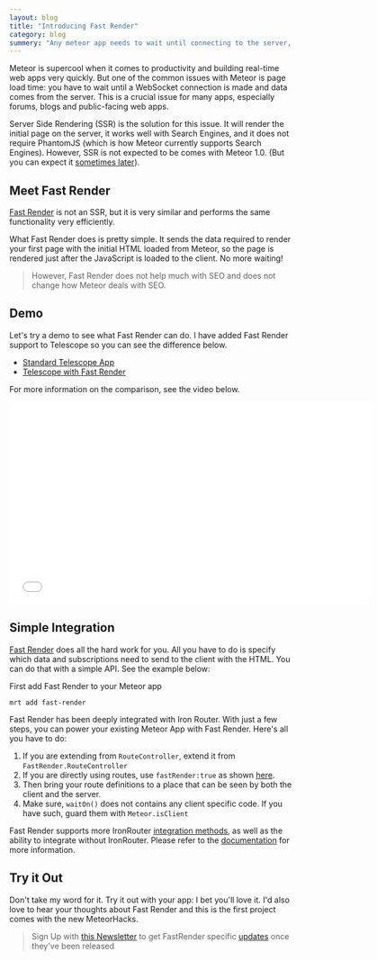 ```yaml
---
layout: blog
title: "Introducing Fast Render"
category: blog
summery: "Any meteor app needs to wait until connecting to the server, before rendering something relevant to the user. Fast Render cleverly solves that issue."
---
```


Meteor is supercool when it comes to productivity and building real-time web apps very quickly. But one of the common issues with Meteor is page load time: you have to wait until a WebSocket connection is made and data comes from the server. This is a crucial issue for many apps, especially forums, blogs and public-facing web apps.

Server Side Rendering (SSR) is the solution for this issue.  It will render the initial page on the server, it works well with Search Engines, and it does not require PhantomJS  (which is how Meteor currently supports Search Engines). However, SSR is not expected to be comes with Meteor 1.0. (But you can expect it [sometimes later](https://trello.com/c/Lz07fBAm/7-server-side-rendering)).

## Meet Fast Render

[Fast Render](http://meteorhacks.com/fast-render) is not an SSR, but it is very similar and performs the same functionality very efficiently. 

What Fast Render does is pretty simple. It sends the data required to render your first page with the initial HTML loaded from Meteor, so the page is rendered just after the JavaScript is loaded to the client. No more waiting! 

> However, Fast Render does not help much with SEO and does not change how Meteor deals with SEO.  

## Demo

Let's try a demo to see what Fast Render can do. I have added Fast Render support to Telescope so you can see the difference below. 

* [Standard Telescope App](http://oridinary-telescope.meteor.com/)
* [Telescope with Fast Render](http://fast-render-telescope.meteor.com/)

For more information on the comparison, see the video below. 

<iframe width="640" height="360" src="//www.youtube.com/embed/mGcE6UVOqPk?rel=0" frameborder="0" allowfullscreen="1">
</iframe>

## Simple Integration

[Fast Render](http://meteorhacks.com/fast-render) does all the hard work for you. All you have to do is specify which   data and subscriptions need to send to the client with the HTML. You can do that with a simple API. See the example below:

First add Fast Render to your Meteor app

    mrt add fast-render

Fast Render has been deeply integrated with Iron Router. With just a few steps, you can power your existing Meteor App with Fast Render. Here's all you have to do: 

1. If you are extending from `RouteController`, extend it from `FastRender.RouteController`
2. If you are directly using routes, use `fastRender:true` as shown [here](/fast-render/iron-router-support/#option_1_if_you_are_using_waiton). 
3. Then bring your route definitions to a place that can be seen by both the client and the server. 
4. Make sure, `waitOn()` does not contains any client specific code. If you have such, guard them with `Meteor.isClient`

Fast Render supports more IronRouter [integration methods](/fast-render/iron-router-support/), as well as the ability to integrate without IronRouter. Please refer to the [documentation](http://meteorhacks.com/fast-render) for more information.

## Try it Out

Don't take my word for it. Try it out with your app: I bet you'll love it. I'd also love to hear your thoughts about Fast Render and this is the first project comes with the new MeteorHacks.

> Sign Up with [this Newsletter](http://mad.ly/signups/98366/join) to get FastRender specific [updates](http://mad.ly/signups/98366/join) once they've been released

